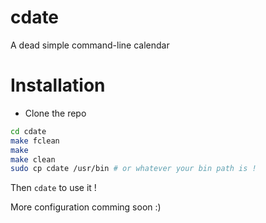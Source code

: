 # cdate
A dead simple command-line calendar

# Installation
- Clone the repo
```bash
cd cdate
make fclean
make
make clean
sudo cp cdate /usr/bin # or whatever your bin path is !
```

Then `cdate` to use it !

More configuration comming soon :)
